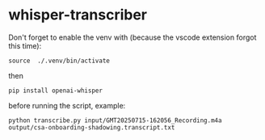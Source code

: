 # whisper-transcriber


Don't forget to enable the venv with (because the vscode extension forgot this time):

`source  ./.venv/bin/activate`

then 

`pip install openai-whisper`

before running the script, example:

`python transcribe.py input/GMT20250715-162056_Recording.m4a output/csa-onboarding-shadowing.transcript.txt`

